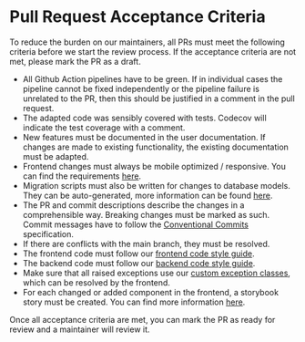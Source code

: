 <!--
 ~ SPDX-FileCopyrightText: Copyright DB InfraGO AG and contributors
 ~ SPDX-License-Identifier: Apache-2.0
 -->

# Pull Request Acceptance Criteria

To reduce the burden on our maintainers, all PRs must meet the following
criteria before we start the review process. If the acceptance criteria are not
met, please mark the PR as a draft.

- All Github Action pipelines have to be green. If in individual cases the
  pipeline cannot be fixed independently or the pipeline failure is unrelated
  to the PR, then this should be justified in a comment in the pull request.
- The adapted code was sensibly covered with tests. Codecov will indicate the
  test coverage with a comment.
- New features must be documented in the user documentation. If changes are
  made to existing functionality, the existing documentation must be adapted.
- Frontend changes must always be mobile optimized / responsive. You can find
  the requirements [here](./frontend/responsive-design/mobile-view.md).
- Migration scripts must also be written for changes to database models. They
  can be auto-generated, more information can be found
  [here](./backend/database-migration.md).
- The PR and commit descriptions describe the changes in a comprehensible way.
  Breaking changes must be marked as such. Commit messages have to follow the
  [Conventional Commits](https://www.conventionalcommits.org/en/v1.0.0/#specification)
  specification.
- If there are conflicts with the main branch, they must be resolved.
- The frontend code must follow our
  [frontend code style guide](./frontend/code-style.md).
- The backend code must follow our
  [backend code style guide](./backend/code-style.md).
- Make sure that all raised exceptions use our
  [custom exception classes](./backend/exception.md), which can be resolved by
  the frontend.
- For each changed or added component in the frontend, a storybook story must
  be created. You can find more information [here](./frontend/storybook.md).

Once all acceptance criteria are met, you can mark the PR as ready for review
and a maintainer will review it.
